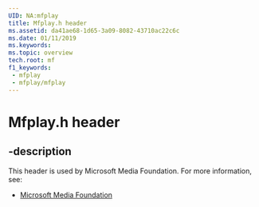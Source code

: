 ```yaml
---
UID: NA:mfplay
title: Mfplay.h header
ms.assetid: da41ae68-1d65-3a09-8082-43710ac22c6c
ms.date: 01/11/2019
ms.keywords: 
ms.topic: overview
tech.root: mf
f1_keywords:
 - mfplay
 - mfplay/mfplay
---
```


# Mfplay.h header


## -description

This header is used by Microsoft Media Foundation. For more information, see:

- [Microsoft Media Foundation](../_mf/index.md)

